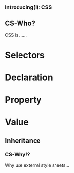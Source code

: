 ### Introducing(!): CSS

## CS-Who?

CSS is ......

# Selectors


# Declaration

# Property

# Value

## Inheritance

### CS-Why!?

Why use external style sheets...